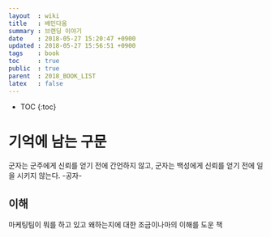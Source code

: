 ```yaml
---
layout  : wiki
title   : 배민다움
summary : 브랜딩 이야기
date    : 2018-05-27 15:20:47 +0900
updated : 2018-05-27 15:56:51 +0900
tags    : book
toc     : true
public  : true
parent  : 2018_BOOK_LIST
latex   : false
---
```

* TOC
{:toc}

# 기억에 남는 구문
군자는 군주에게 신뢰를 얻기 전에 간언하지 않고,
군자는 백성에게 신뢰를 얻기 전에 일을 시키지 않는다. -공자-

## 이해
마케팅팀이 뭐를 하고 있고 왜하는지에 대한
조금이나마의 이해를 도운 책



